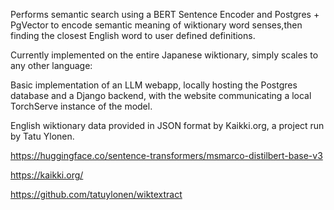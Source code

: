 Performs semantic search using a BERT Sentence Encoder and Postgres + PgVector to encode semantic meaning of wiktionary word senses,then finding the closest English word to user defined definitions.

Currently implemented on the entire Japanese wiktionary, simply scales to any other language:



Basic implementation of an LLM webapp, locally hosting the Postgres database and a Django backend, with the website communicating a local TorchServe instance of the model. 

English wiktionary data provided in JSON format by Kaikki.org, a project run by Tatu Ylonen.

https://huggingface.co/sentence-transformers/msmarco-distilbert-base-v3 

https://kaikki.org/ 

https://github.com/tatuylonen/wiktextract 
